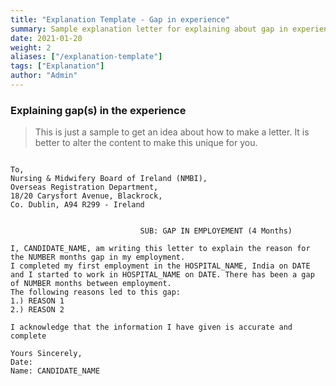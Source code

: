 ```yaml
---
title: "Explanation Template - Gap in experience"
summary: Sample explanation letter for explaining about gap in experience
date: 2021-01-20
weight: 2
aliases: ["/explanation-template"]
tags: ["Explanation"]
author: "Admin"
---
```


### Explaining gap(s) in the experience
> This is just a sample to get an idea about how to make a letter. It is better to alter the content to make this unique for you.

```gist

To,
Nursing & Midwifery Board of Ireland (NMBI),
Overseas Registration Department,
18/20 Carysfort Avenue, Blackrock,
Co. Dublin, A94 R299 - Ireland
 

                             SUB: GAP IN EMPLOYEMENT (4 Months)
 
I, CANDIDATE_NAME, am writing this letter to explain the reason for the NUMBER months gap in my employment.
I completed my first employment in the HOSPITAL_NAME, India on DATE and I started to work in HOSPITAL_NAME on DATE. There has been a gap of NUMBER months between employment.
The following reasons led to this gap:
1.)	REASON 1
2.)	REASON 2
 
I acknowledge that the information I have given is accurate and complete

Yours Sincerely,                                                                                           Date: 
Name: CANDIDATE_NAME

```
